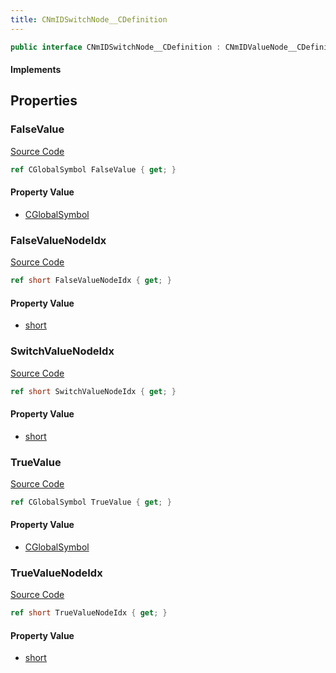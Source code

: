 ```yaml
---
title: CNmIDSwitchNode__CDefinition
---
```


```csharp
public interface CNmIDSwitchNode__CDefinition : CNmIDValueNode__CDefinition, CNmValueNode__CDefinition, CNmGraphNode__CDefinition, ISchemaClass<CNmGraphNode__CDefinition>, ISchemaClass<CNmValueNode__CDefinition>, ISchemaClass<CNmIDValueNode__CDefinition>, ISchemaClass<CNmIDSwitchNode__CDefinition>, ISchemaField, ISchemaClass, INativeHandle
```

#### Implements

## Properties

### FalseValue

[Source Code](https://github.com/swiftly-solution/swiftlys2/blob/main/managed/src/SwiftlyS2.Generated/Schemas/Interfaces/CNmIDSwitchNode__CDefinition.cs#L23)

```csharp
ref CGlobalSymbol FalseValue { get; }
```

#### Property Value

- [CGlobalSymbol](/docs/api/shared/natives/cglobalsymbol)

### FalseValueNodeIdx

[Source Code](https://github.com/swiftly-solution/swiftlys2/blob/main/managed/src/SwiftlyS2.Generated/Schemas/Interfaces/CNmIDSwitchNode__CDefinition.cs#L21)

```csharp
ref short FalseValueNodeIdx { get; }
```

#### Property Value

- [short](https://learn.microsoft.com/dotnet/api/system.int16)

### SwitchValueNodeIdx

[Source Code](https://github.com/swiftly-solution/swiftlys2/blob/main/managed/src/SwiftlyS2.Generated/Schemas/Interfaces/CNmIDSwitchNode__CDefinition.cs#L17)

```csharp
ref short SwitchValueNodeIdx { get; }
```

#### Property Value

- [short](https://learn.microsoft.com/dotnet/api/system.int16)

### TrueValue

[Source Code](https://github.com/swiftly-solution/swiftlys2/blob/main/managed/src/SwiftlyS2.Generated/Schemas/Interfaces/CNmIDSwitchNode__CDefinition.cs#L25)

```csharp
ref CGlobalSymbol TrueValue { get; }
```

#### Property Value

- [CGlobalSymbol](/docs/api/shared/natives/cglobalsymbol)

### TrueValueNodeIdx

[Source Code](https://github.com/swiftly-solution/swiftlys2/blob/main/managed/src/SwiftlyS2.Generated/Schemas/Interfaces/CNmIDSwitchNode__CDefinition.cs#L19)

```csharp
ref short TrueValueNodeIdx { get; }
```

#### Property Value

- [short](https://learn.microsoft.com/dotnet/api/system.int16)

